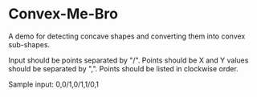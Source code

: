 # Convex-Me-Bro
A demo for detecting concave shapes and converting them into convex sub-shapes.

Input should be points separated by "/".  Points should be X and Y values should be separated by ",".  Points should be listed in clockwise order.

Sample input: 0,0/1,0/1,1/0,1
